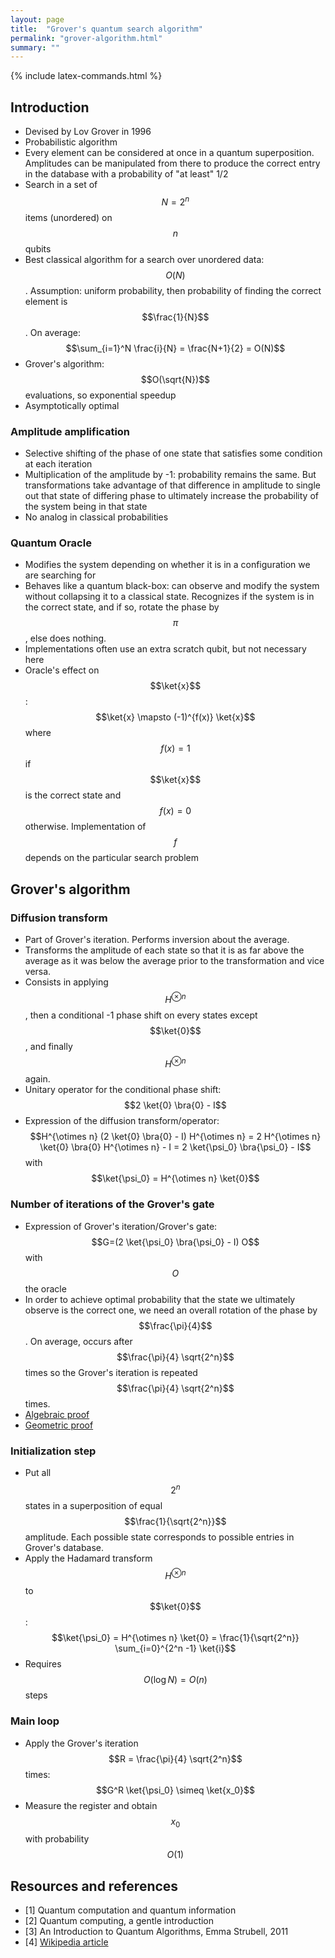 ```yaml
---
layout: page
title:  "Grover's quantum search algorithm"
permalink: "grover-algorithm.html"
summary: ""
---
```

{% include latex-commands.html %}


## Introduction
* Devised by Lov Grover in 1996
* Probabilistic algorithm
* Every element can be considered at once in a quantum superposition. Amplitudes can be manipulated from there to produce the correct entry in the database with a probability of "at least" 1/2
* Search in a set of $$N=2^n$$ items (unordered) on $$n$$ qubits
* Best classical algorithm for a search over unordered data: $$O(N)$$. Assumption: uniform probability, then probability of finding the correct element is $$\frac{1}{N}$$. On average: $$\sum_{i=1}^N \frac{i}{N} = \frac{N+1}{2} = O(N)$$
* Grover's algorithm: $$O(\sqrt{N})$$ evaluations, so exponential speedup
* Asymptotically optimal

### Amplitude amplification
* Selective shifting of the phase of one state that satisfies some condition at each iteration
* Multiplication of the amplitude by -1: probability remains the same. But transformations take advantage of that difference in amplitude to single out that state of differing phase to ultimately increase the probability of the system being in that state
* No analog in classical probabilities

### Quantum Oracle
* Modifies the system depending on whether it is in a configuration we are searching for
* Behaves like a quantum black-box: can observe and modify the system without collapsing it to a classical state. Recognizes if the system is in the correct state, and if so, rotate the phase by $$\pi$$, else does nothing.
* Implementations often use an extra scratch qubit, but not necessary here
* Oracle's effect on $$\ket{x}$$: $$\ket{x} \mapsto (-1)^{f(x)} \ket{x}$$ where $$f(x)=1$$ if $$\ket{x}$$ is the correct state and $$f(x)=0$$ otherwise. Implementation of $$f$$ depends on the particular search problem


## Grover's algorithm
### Diffusion transform
* Part of Grover's iteration. Performs inversion about the average.
* Transforms the amplitude of each state so that it is as far above the average as it was below the average prior to the transformation and vice versa.
* Consists in applying $$H^{\otimes n}$$, then a conditional -1 phase shift on every states except $$\ket{0}$$, and finally $$H^{\otimes n}$$ again.
* Unitary operator for the conditional phase shift: $$2 \ket{0} \bra{0} - I$$
* Expression of the diffusion transform/operator: $$H^{\otimes n} (2 \ket{0} \bra{0} - I) H^{\otimes n} = 2 H^{\otimes n} \ket{0} \bra{0} H^{\otimes n} - I = 2 \ket{\psi_0} \bra{\psi_0} - I$$ with $$\ket{\psi_0} = H^{\otimes n} \ket{0}$$

### Number of iterations of the Grover's gate
* Expression of Grover's iteration/Grover's gate: $$G=(2 \ket{\psi_0} \bra{\psi_0} - I) O$$ with $$O$$ the oracle
* In order to achieve optimal probability that the state we ultimately observe is the correct one, we need an overall rotation of the phase by $$\frac{\pi}{4}$$. On average, occurs after $$\frac{\pi}{4} \sqrt{2^n}$$ times so the Grover's iteration is repeated $$\frac{\pi}{4} \sqrt{2^n}$$ times.
* [Algebraic proof](https://en.wikipedia.org/wiki/Grover%27s_algorithm#Algebraic_proof_of_correctness)
* [Geometric proof](https://en.wikipedia.org/wiki/Grover%27s_algorithm#Geometric_proof_of_correctness)

### Initialization step
* Put all $$2^n$$ states in a superposition of equal $$\frac{1}{\sqrt{2^n}}$$ amplitude. Each possible state corresponds to possible entries in Grover's database.
* Apply the Hadamard transform $$H^{\otimes n}$$ to $$\ket{0}$$: $$\ket{\psi_0} = H^{\otimes n} \ket{0} =  \frac{1}{\sqrt{2^n}} \sum_{i=0}^{2^n -1} \ket{i}$$
* Requires $$O(\log N) = O(n)$$ steps

### Main loop
* Apply the Grover's iteration $$R = \frac{\pi}{4} \sqrt{2^n}$$ times: $$G^R \ket{\psi_0} \simeq \ket{x_0}$$
* Measure the register and obtain $$x_0$$ with probability $$O(1)$$


## Resources and references
* [1] Quantum computation and quantum information
* [2] Quantum computing, a gentle introduction
* [3] An Introduction to Quantum Algorithms, Emma Strubell, 2011
* [4] [Wikipedia article](https://en.wikipedia.org/wiki/Grover%27s_algorithm)
